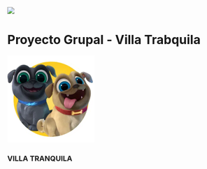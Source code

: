 <p align='left'>
    <img src='https://github.com/IgnaC02/VillaTranquila/blob/main/logo.png' </img>
</p>

# Proyecto Grupal - Villa Trabquila

<p align="left">
  <img height="200" src="./dog.png" />
</p>

### VILLA TRANQUILA
